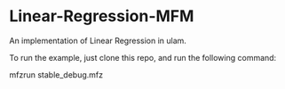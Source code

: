 # Linear-Regression-MFM

An implementation of Linear Regression in ulam.

To run the example, just clone this repo, and run the following command:

mfzrun stable_debug.mfz
